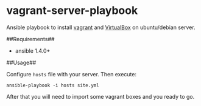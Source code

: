 vagrant-server-playbook
=======================

Ansible playbook to install [vagrant](http://www.vagrantup.com/) and [VirtualBox](https://www.virtualbox.org) on ubuntu/debian server.

##Requirements##

- ansible 1.4.0+

##Usage##

Configure ```hosts``` file with your server. Then execute:

```
ansible-playbook -i hosts site.yml
```

After that you will need to import some vagrant boxes and you ready to go.